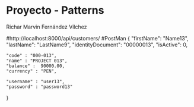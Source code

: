 # Proyecto - Patterns
Richar Marvin Fernández Vílchez

#http://localhost:8000/api/customers/
#PostMan
{
	"firstName": "Name13",
	"lastName": "LastName9",
	"identityDocument": "00000013",
	"isActive": 0,
	
	"code" : "000-013",
	"name" : "PROJECT 013",
	"balance" :  90000.00,
	"currency" : "PEN",
	
	"username" : "user13",
	"password" : "password13"
}

